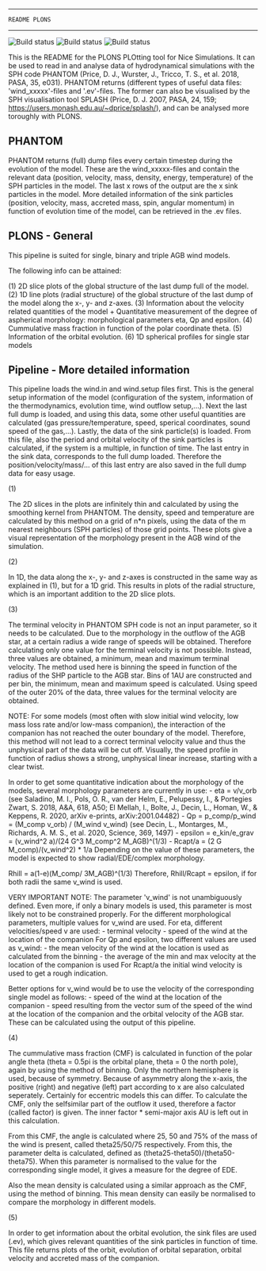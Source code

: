 


-------------------------------
    README PLONS
-------------------------------
![Build status](https://github.com/Ensor-code/plons/actions/workflows/build-and-test.yaml/badge.svg)
![Build status](https://github.com/Ensor-code/plons/actions/workflows/upload-to-pypi.yaml/badge.svg)
![Build status](https://github.com/Ensor-code/plons/actions/workflows/upload-to-anaconda.yaml/badge.svg)


This is the README for the PLONS PLOtting tool for Nice Simulations. It can be used to
read in and analyse data of hydrodynamical simulations with the SPH code PHANTOM 
(Price, D. J., Wurster, J., Tricco, T. S., et al. 2018, PASA, 35, e031). PHANTOM returns 
(different types of useful data files: 'wind_xxxxx'-files and '.ev'-files. The former can
also be visualised by the SPH visualisation tool SPLASH (Price, D. J. 2007, PASA, 24, 159; 
https://users.monash.edu.au/~dprice/splash/), and can be analysed more toroughly with PLONS.


PHANTOM
-------

PHANTOM returns (full) dump files every certain timestep during the evolution of the 
model. These are the wind_xxxxx-files and contain the relevant data (position, velocity, 
mass, density, energy, temperature) of the SPH particles in the model. The last x rows of 
the output are the x sink particles in the model. More detailed information of the sink 
particles (position, velocity, mass, accreted mass, spin, angular momentum) in function of 
evolution time of the model, can be retrieved in the .ev files.

PLONS - General
------------------

This pipeline is suited for single, binary and triple AGB wind models.

The following info can be attained:

(1) 2D slice plots of the global structure of the last dump full of the model.
(2) 1D line plots (radial structure) of the global structure of the last dump of the model along the x-, y- and z-axes.
(3) Information about the velocity related quantities of the model + Quantitative measurement of the degree of aspherical morphology: morphological parameters eta, Qp and epsilon.
(4) Cummulative mass fraction in function of the polar coordinate theta.
(5) Information of the orbital evolution.
(6) 1D spherical profiles for single star models



Pipeline - More detailed information
------------------------------------

This pipeline loads the wind.in and wind.setup files first. This is the general setup information 
of the model (configuration of the system, information of the thermodynamics, evolution time, wind 
outflow setup,...). Next the last full dump is loaded, and using this data, some other useful 
quantities are calculated (gas pressure/temperature, speed, sperical coordinates, sound speed of 
the gas,...).  Lastly, the data of the sink particle(s) is loaded. From this file, also the period 
and orbital velocity of the sink particles is calculated, if the system is a multiple, in function of 
time. The last entry in the sink data, corresponds to the full dump loaded. Therefore the 
position/velocity/mass/... of this last entry are also saved in the full dump data for easy usage.


(1)

The 2D slices in the plots are infinitely thin and calculated by using the smoothing kernel from
PHANTOM. The density, speed and temperature are calculated by this method on a grid of n*n 
pixels, using the data of the m nearest neighbours (SPH particles) of those grid points. These 
plots give a visual representation of the morphology present in the AGB wind of the simulation.


(2)

In 1D, the data along the x-, y- and z-axes is constructed in the same way as explained in (1), 
but for a 1D grid. This results in plots of the radial structure, which is an important addition 
to the 2D slice plots.


(3)

The terminal velocity in PHANTOM SPH code is not an input parameter, so it needs to be calculated. 
Due to the morphology in the outflow of the AGB star, at a certain radius a wide range of speeds 
will be obtained. Therefore calculating only one value for the terminal velocity is not possible. 
Instead, three values are obtained, a minimum, mean and maximum terminal velocity. The method used 
here is binning the speed in function of the radius of the SHP particle to the AGB star. Bins of 
1AU are constructed and per bin, the minimum, mean and maximum speed is calculated. Using speed of 
the outer 20% of the data, three values for the terminal velocity are obtained. 

NOTE: For some models (most often with slow initial wind velocity, low mass loss rate and/or low-mass 
companion), the interaction of the companion has not reached the outer boundary of the model. Therefore, 
this method will not lead to a correct terminal velocity value and thus the unphysical part of the data 
will be cut off. Visually, the speed profile in function of radius shows a strong, unphysical linear 
increase, starting with a clear twist.


In order to get some quantitative indication about the morphology of the models, several morphology 
parameters are currently in use: 
    - eta = v/v_orb (see Saladino, M. I., Pols, O. R., van der Helm, E., Pelupessy, I., & 
      Portegies Zwart, S. 2018, A&A, 618, A50; El Mellah, I., Bolte, J., Decin, L., Homan, 
      W., & Keppens, R. 2020, arXiv e-prints, arXiv:2001.04482)
    - Qp = p_comp/p_wind 
         = (M_comp v_orb) / (M_wind v_wind)
        (see Decin, L., Montarges, M., Richards, A. M. S., et al. 2020, Science, 369, 1497)
    - epsilon = e_kin/e_grav
              = (v_wind^2 a)/(24 G^3 M_comp^2 M_AGB)^(1/3)
    - Rcapt/a = (2 G M_comp)/(v_wind^2) * 1/a
Depending on the value of these parameters, the model is expected to show radial/EDE/complex morphology.

Rhill = a(1-e)(M_comp/ 3M_AGB)^(1/3)
Therefore, Rhill/Rcapt = epsilon, if for both radii the same v_wind is used.

VERY IMPORTANT NOTE: 
The parameter 'v_wind' is not unambiguously defined. Even more, if only a binary models is used, 
this parameter is most likely not to be constrained properly. For the different morphological parameters, 
multiple values for v_wind are used.
For eta, different velocities/speed v are used:
    - terminal velocity
    - speed of the wind at the location of the companion 
For Qp and epsilon, two different values are used as v_wind:
    - the mean velocity of the wind at the location is used as calculated from the binning
    - the average of the min and max velocity at the location of the companion is used
For Rcapt/a the initial wind velocity is used to get a rough indication.

Better options for v_wind would be to use the velocity of the corresponding single model as follows:
    - speed of the wind at the location of the companion
    - speed resulting from the vector sum of the speed of the wind at the location of the companion 
      and the orbital velocity of the AGB star.
These can be calculated using the output of this pipeline.


(4)

The cummulative mass fraction (CMF) is calculated in function of the polar angle theta (theta = 0.5pi 
is the orbital plane, theta = 0 the north pole), again by using the method of binning. Only the northern 
hemisphere is used, because of symmetry. Because of asymmetry along the x-axis, the positive (right) 
and negative (left) part according to x are also calculated seperately. Certainly for eccentric models 
this can differ. To calculate the CMF, only the selfsimilar part of the outflow it used, therefore a 
factor (called factor) is given. The inner factor * semi-major axis AU is left out in this calculation.

From this CMF, the angle is calculated where 25, 50 and 75% of the mass of the wind is present, called 
theta25/50/75 respectively. From this, the parameter delta is calculated, defined as 
(theta25-theta50)/(theta50-theta75). When this parameter is normalised to the value for the corresponding 
single model, it gives a measure for the degree of EDE.

Also the mean density is calculated using a similar approach as the CMF, using the method of binning. 
This mean density can easily be normalised to compare the morphology in different models.


(5)

In order to get information about the orbital evolution, the sink files are used (.ev), which gives
relevant quantities of the sink particles in function of time. This file returns plots of the orbit, 
evolution of orbital separation, orbital velocity and accreted mass of the companion.





